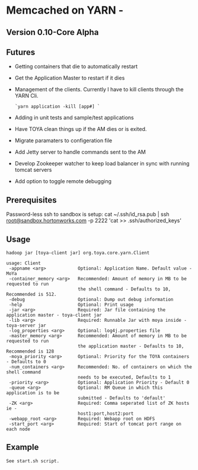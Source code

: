# Memcached on YARN -
## Version 0.10-Core Alpha 


## Futures ##
* Getting containers that die to automatically restart
* Get the Application Master to restart if it dies
* Management of the clients. Currently I have to kill clients through the YARN Cli. 

      
      `yarn application -kill [app#] `
      

* Adding in unit tests and sample/test applications
* Have TOYA clean things up if the AM dies or is exited.
* Migrate paramaters to configeration file
* Add Jetty server to handle commands sent to the AM
* Develop Zookeeper watcher to keep load balancer in sync with running tomcat servers
* Add option to toggle remote debugging

## Prerequisites
Password-less ssh to sandbox is setup:
cat ~/.ssh/id_rsa.pub | ssh root@sandbox.hortonworks.com -p 2222 'cat >> .ssh/authorized_keys'

## Usage ##
```
hadoop jar [toya-client jar] org.toya.core.yarn.Client

usage: Client
 -appname <arg>            Optional: Application Name. Default value - MoYa
 -container_memory <arg>   Recommended: Amount of memory in MB to be requested to run
                           the shell command - Defaults to 10, Recommended is 512. 
 -debug                    Optional: Dump out debug information
 -help                     Optional: Print usage
 -jar <arg>                Required: Jar file containing the application master - toya-client jar
 -lib <arg>                Required: Runnable Jar with moya inside - toya-server jar
 -log_properties <arg>     Optional: log4j.properties file
 -master_memory <arg>      Recommended: Amount of memory in MB to be requested to run
                           the application master - Defaults to 10, Recommended is 128
 -moya_priority <arg>      Optional: Priority for the TOYA containers - Defaults to 0
 -num_containers <arg>     Recommended: No. of containers on which the shell command
                           needs to be executed, Defaults to 1
 -priority <arg>           Optional: Application Priority - Default 0
 -queue <arg>              Optional: RM Queue in which this application is to be
                           submitted - Defaults to 'default'
 -ZK <arg>                 Required: Comma seperated list of ZK hosts ie -
                           host1:port,host2:port
 -webapp_root <arg>        Required: Webapp root on HDFS
 -start_port <arg>         Required: Start of tomcat port range on each node

```

## Example ##
```
See start.sh script.
```
